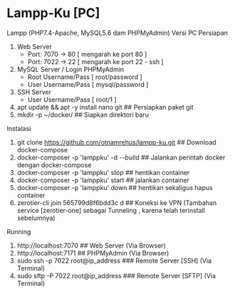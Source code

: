 # Lampp-Ku [PC]
Lampp (PHP7.4-Apache, MySQL5.6 dam PHPMyAdmin) Versi PC
Persiapan
1. Web Server
   - Port: 7070 -> 80 [ mengarah ke port 80 ]
   - Port: 7022 -> 22 [ mengarah ke port 22 - ssh ]
2. MySQL Server / Login PHPMyAdmin
   - Root Username/Pass [ root/password ]
   - User Username/Pass [ mysql/password ]
3. SSH Server
   - User Username/Pass [ root/1 ]
4. apt update && apt -y install nano git     ## Persiapkan paket git
5. mkdir -p ~/docker/     ##  Siapkan direktori baru

Instalasi
1. git clone https://github.com/otnamrehus/lampp-ku.git    ## Download docker-compose
2. docker-composer -p 'lamppku' -d --build  ## Jalankan perintah docker dengan docker-compose
3. docker-composer -p 'lamppku' stop   ## hentikan container
4. docker-composer -p 'lamppku' start  ## jalankan container 
5. docker-composer -p 'lamppku' down  ## hentikan sekaligus hapus container
6. zerotier-cli join 565799d8f6bdd3c d  ## Koneksi ke VPN  (Tambahan service [zerotier-one] sebagai Tunneling , karena telah terinstall sebelumnya)

Running
1. http://localhost:7070   ##  Web Server (Via Browser)   
2. http://localhost:7171   ##  PHPMyAdmin (Via Browser)   
3. sudo ssh -p 7022 root@ip_address   ### Remote Server [SSH]  (Via Terminal)
4. sudo sftp -P 7022 root@ip_address  ### Remote Server [SFTP]  (Via Terminal)
